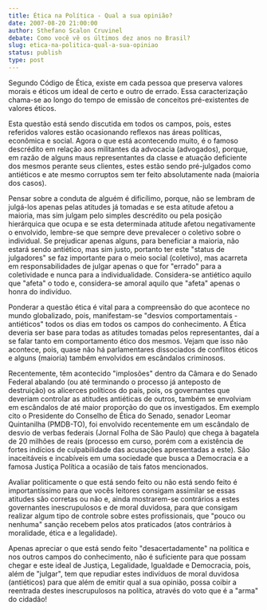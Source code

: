 ```yaml
---
title: Ética na Política - Qual a sua opinião?
date: 2007-08-20 21:00:00
author: Sthefano Scalon Cruvinel
debate: Como você vê os últimos dez anos no Brasil?
slug: etica-na-politica-qual-a-sua-opiniao
status: publish 
type: post
---
```


Segundo Código de Ética, existe em cada pessoa que preserva valores morais e éticos um ideal de certo e outro de errado. Essa caracterização chama-se ao longo do tempo de emissão de conceitos pré-existentes de valores éticos.   

  

Esta questão está sendo discutida em todos os campos, pois, estes referidos valores estão ocasionando reflexos nas áreas políticas, econômica e social. Agora o que está acontecendo muito, é o famoso descrédito em relação aos militantes da advocacia (advogados), porque, em razão de alguns maus representantes da classe e atuação deficiente dos mesmos perante seus clientes, estes estão sendo pré-julgados como antiéticos e ate mesmo corruptos sem ter feito absolutamente nada (maioria dos casos).   

  

Pensar sobre a conduta de alguém é dificílimo, porque, não se lembram de julgá-los apenas pelas atitudes já tomadas e se esta atitude afetou a maioria, mas sim julgam pelo simples descrédito ou pela posição hierárquica que ocupa e se esta determinada atitude afetou negativamente o envolvido, lembre-se que sempre deve prevalecer o coletivo sobre o individual. Se prejudicar apenas alguns, para beneficiar a maioria, não estará sendo antiético, mas sim justo, portanto ter este "status de julgadores" se faz importante para o meio social (coletivo), mas acarreta em responsabilidades de julgar apenas o que for "errado" para a coletividade e nunca para a individualidade. Considera-se antiético aquilo que "afeta" o todo e, considera-se amoral aquilo que "afeta" apenas o honra do indivíduo.   

  

Ponderar a questão ética é vital para a compreensão do que acontece no mundo globalizado, pois, manifestam-se "desvios comportamentais - antiéticos" todos os dias em todos os campos do conhecimento. A Ética deveria ser base para todas as atitudes tomadas pelos representantes, daí a se falar tanto em comportamento ético dos mesmos. Vejam que isso não acontece, pois, quase não há parlamentares dissociados de conflitos éticos e alguns (maioria) também envolvidos em escândalos criminosos.  

  

  

Recentemente, têm acontecido "implosões" dentro da Câmara e do Senado Federal abalando (ou até terminando o processo já anteposto de destruição) os alicerces políticos do país, pois, os governantes que deveriam controlar as atitudes antiéticas de outros, também se envolviam em escândalos de até maior proporção do que os investigados. Em exemplo cito o Presidente do Conselho de Ética do Senado, senador Leomar Quintanilha (PMDB-TO), foi envolvido recentemente em um escândalo de desvio de verbas federais (Jornal Folha de São Paulo) que chega à bagatela de 20 milhões de reais (processo em curso, porém com a existência de fortes indícios de culpabilidade das acusações apresentadas a este). São inaceitáveis e incabíveis em uma sociedade que busca a Democracia e a famosa Justiça Política a ocasião de tais fatos mencionados.   

  

Avaliar politicamente o que está sendo feito ou não está sendo feito é importantíssimo para que vocês leitores consigam assimilar se essas atitudes são corretas ou não e, ainda mostrarem-se contrários a estes governantes inescrupulosos e de moral duvidosa, para que consigam realizar algum tipo de controle sobre estes profissionais, que "pouco ou nenhuma" sanção recebem pelos atos praticados (atos contrários à moralidade, ética e a legalidade).  

  

Apenas apreciar o que está sendo feito "desacertadamente" na política e nos outros campos do conhecimento, não é suficiente para que possam chegar e este ideal de Justiça, Legalidade, Igualdade e Democracia, pois, além de "julgar", tem que repudiar estes indivíduos de moral duvidosa (antiéticos) para que além de emitir qual a sua opinião, possa coibir a reentrada destes inescrupulosos na política, através do voto que é a "arma" do cidadão!
